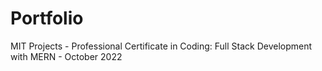 # Portfolio
MIT Projects - Professional Certificate in Coding: Full Stack Development with MERN - October 2022
